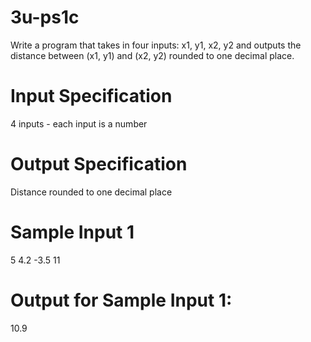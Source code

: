 # 3u-ps1c
Write a program that takes in four inputs: x1, y1, x2, y2 and outputs the distance between (x1, y1) and (x2, y2) rounded to one decimal place.

# Input Specification
4 inputs - each input is a number

# Output Specification
Distance rounded to one decimal place

# Sample Input 1
5
4.2
-3.5
11

# Output for Sample Input 1:
10.9
